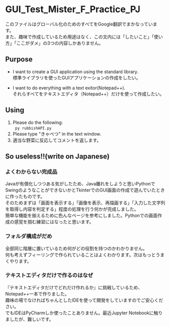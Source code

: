 # GUI_Test_Mister_F_Practice_PJ
このファイルはグローバル化のためのすべてをGoogle翻訳でまかなっています。  
また、趣味で作成しているため用途はなく、この文内には「したいこと」「使い方」「ここがダメ」の3つの内容しかありません。  

## Purpose
- I want to create a GUI application using the standard library.  
標準ライブラリを使ったGUIアプリケーションの作成をしたい。
  
- I want to do everything with a text exitor(Notepad++).  
それらすべてをテキストエディタ（Notepad++）だけを使って作成したい。

## Using
1. Please do the following:  
``` py rubbishAPI.py```  
1. Please type "きゃべつ" in the text window.  
1. 適当な野菜に反応してコメントを返します。

## So useless!!(write on Japanese)
### よくわからない完成品
Javaが有償化しつつある気がしたため、Java離れをしようと思いPythonでSwingのようなことができないかとTkinterでのGUI画面の作成で遊んでいたときに作ったものです。  
そのためまずは「画面を表示する」「画像を表示、再描画する」「入力した文字列を取得し内容を判定する」程度の処理を行う何かが完成しました。  
簡単な機能を揃えるために色んなページを参考にしました。Pythonでの画面作成の感覚を掴む練習にはなったと思います。

### フォルダ構成がだめ
全部同じ階層に置いているため何がどの役割を持つのかわかりません。  
何も考えずフィーリングで作られていることはよくわかります。次はもっとうまくやります。  

### テキストエディタだけで作るのはなぜ
『テキストエディタだけでどれだけ作れるか』に挑戦しているため、Notepad++一本で作りました。  
趣味の場でなければちゃんとしたIDEを使って開発をしていますのでご安心ください。  
でもIDEはPyCharmしか使ったことありません。最近Jupyter Notebookに触りましたが、難しいです。

